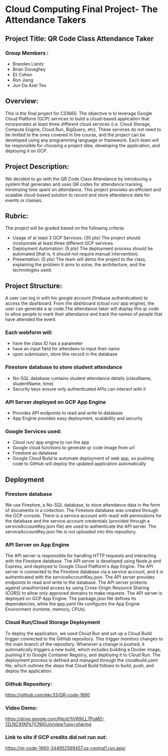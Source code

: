 # Cloud Computing Final Project- The Attendance Takers
## Project Title: QR Code Class Attendance Taker
### Group Members :
 - Branden Lientz
 - Brian Donaghey
 - Eli Cohen
 - Ron Jiang
 - Jun Da Axel Teo
 ## Overview:
 This is the final project for CS1660. The objective is to leverage Google Cloud Platform (GCP) services to build a
 cloud-based application that incorporates at least three different cloud services (i.e. Cloud Storage, Compute Engine,
 Cloud Run, BigQuery, etc). These services do not need to be limited to the ones covered in the course, and the
 project can be developed using any programming language or framework.
 Each team will be responsible for choosing a project idea, developing the application, and deploying it on GCP.
## Project Description:
 We decided to go with the QR Code Class Attendance by introducing a system that generates and uses QR codes for
 attendance tracking, minimizing time spent on attendance. This project provides an efficient and scalable
 cloud-based solution to record and store attendance data for events or classes.
 ## Rubric:
 The project will be graded based on the following criteria:
 - Usage of at least 3 GCP Services: (30 pts) The project should incorporate at least three different GCP services.
 - Deployment Automation: (5 pts) The deployment process should be automated (that is, it should not require manual
 intervention).
 - Presentation: (5 pts) The team will demo the project to the class, explaining the problem it aims to solve, the
 architecture, and the technologies used.
## Project Structure:
A user can log in with his google account (firebase authentication) to access the dashboard. From the dashboard (cloud run/ app engine), the user can generate a qr code.The attendance taker will display this qr code to allow people to mark their attendance and track the names of people that have attended the event.
### Each webform will:
- have the class ID has a parameter
 - have an input field for attendees to input their name
 - upon submission, store this record in the database
### Firestore database to store student attendance
 - No-SQL database contains student attendance details (className, studentName, time)
 - Security keys ensure only authenticated APIs can interact with it
### API Server deployed on GCP App Engine
 - Provides API endpoints to read and write to database
 - App Engine provides easy deployment, scalability and security
### Google Services used:
 - Cloud run/ app engine to run the app
 - Google cloud functions to generate qr code image from url
 - Firestore as database
 - Google Cloud Build to automate deployment of web app, so pushing code to GitHub will deploy the updated application automatically
## Deployment
### Firestore database
We use Firestore, a No-SQL database, to store attendance data in the form of documents in a collection. The Firestore database was created through the GCP console. There is a service account with read/ edit permissions for the database and the service account credentials (provided through a serviceAccountKey.json file) are used to authenticate the API server. The serviceAccountKey.json file is not uploaded into this repository.


### API Server on App Engine
The API server is responsible for handling HTTP requests and interacting with the Firestore database. The API server is developed using Node.js and Express, and deployed to Google Cloud Platform's App Engine.
The API server is connected to the Firestore database via a service account, and it is authenticated with the serviceAccountKey.json. The API server provides endpoints to read and write to the database. The API server protects against unauthorized access by using Cross-Origin Resource Sharing (CORS) to allow only approved domains to make requests.
The API server is deployed on GCP App Engine. The package.json file defines its dependencies, while the app.yaml file configures the App Engine Environment (runtime, memory, CPUs).


### Cloud Run/Cloud Storage Deployment
To deploy the application, we used Cloud Run and set up a Cloud Build trigger connected to the GitHub repository. This trigger monitors changes to the main branch of the repository. Whenever a change is pushed, it automatically triggers a new build, which includes building a Docker image, pushing it to Google Container Registry, and deploying it to Cloud Run. The deployment process is defined and managed through the cloudbuild.yaml file, which outlines the steps that Cloud Build follows to build, push, and deploy the application.


### Github Repository:
https://github.com/ekc33/QR-code-1660


### Video Demo:
https://drive.google.com/file/d/1iVR9jLL7PuMD-12LNCXfAPs7jCNIjOJn/view?usp=sharing

### Link to site if GCP credits did not run out:

https://qr-code-1660-344952569457.us-central1.run.app/


